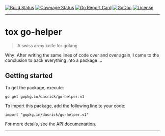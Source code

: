 [![Build Status][travis-image]][travis-url]
[![Coverage Status][coveralls-image]][coveralls-url]
[![Go Report Card][goreport-image]][goreport-url]
[![GoDoc][godoc-image]][godoc-url]
[![License][license-image]][license-url]

***

# tox go-helper

> A swiss army knife for golang

Why: After writing the same lines of code over and over again, I came to the conclusion to pack everything into a package ...

## Getting started

To get the package, execute:

```
go get gopkg.in/dasrick/go-helper.v1
```
To import this package, add the following line to your code:
```
import "gopkg.in/dasrick/go-helper.v1"
```
For more details, see the [API documentation][godoc-url].

***

[travis-image]: https://travis-ci.org/dasrick/go-helper.svg?branch=master
[travis-url]: https://travis-ci.org/dasrick/go-helper

[coveralls-image]: https://coveralls.io/repos/github/dasrick/go-helper/badge.svg?branch=master
[coveralls-url]: https://coveralls.io/github/dasrick/go-helper?branch=master

[goreport-image]: https://goreportcard.com/badge/github.com/dasrick/go-helper
[goreport-url]: https://goreportcard.com/report/github.com/dasrick/go-helper

[godoc-image]: https://godoc.org/github.com/dasrick/go-helper?status.svg
[godoc-url]: https://godoc.org/github.com/dasrick/go-helper

[license-image]: https://img.shields.io/github/license/dasrick/go-helper.svg?style=flat
[license-url]: https://github.com/dasrick/go-helper/blob/master/LICENSE
